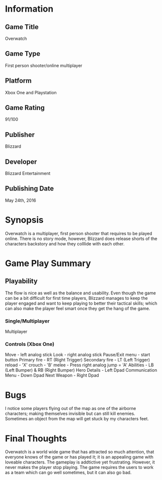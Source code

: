 # Information
## Game Title
Overwatch
## Game Type
First person shooter/online multiplayer
## Platform
Xbox One and Playstation 
## Game Rating
91/100
## Publisher
Blizzard
## Developer
Blizzard Entertainment
## Publishing Date
May 24th, 2016
# Synopsis
Overwatch is a multiplayer, first person shooter that requires to be played online. There is no story mode, however, Blizzard 
does release shorts of the characters backstory and how they colllide with each other.

# Game Play Summary
## Playability
The flow is nice as well as the balance and usability. Even though the game can be a bit difficult for first time players, 
Blizzard manages to keep the player engaged and want to keep playing to better their tactical skills; which can also
make the player feel smart once they get the hang of the game.

### Single/Multiplayer
Multiplayer 
### Controls (Xbox One)
Move - left analog stick
Look - right analog stick 
Pause/Exit menu - start button
Primary fire - RT (Right Trigger) 
Secondary fire - LT (Left Trigger)
reload - 'X' 
crouch - 'B'
melee - Press right analog
jump = 'A'
Abilities - LB (Left Bumper) & RB (Right Bumper)
Hero Details - Left Dpad
Communication Menu - Down Dpad
Next Weapon - Right Dpad


# Bugs
I notice some players flying out of the map as one of the airborne characters; making themselves invisible but can still kill enemies.
Sometimes an object from the map will get stuck by my characters feet.
# Final Thoughts
Overwatch is a world wide game that has attracted so much attention, that everyone knows of the game or has played it;
it is an appealing game with loveable characters. The gameplay is addtictive yet frustrating. However, it never makes
the player stop playing. The game requires the users to work as a team which can go well sometimes, but it can also go bad. 

